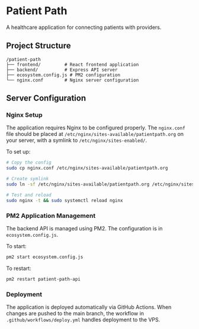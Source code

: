 # Patient Path

A healthcare application for connecting patients with providers.

## Project Structure

```
/patient-path
├── frontend/         # React frontend application
├── backend/          # Express API server
├── ecosystem.config.js # PM2 configuration
└── nginx.conf        # Nginx server configuration
```

## Server Configuration

### Nginx Setup

The application requires Nginx to be configured properly. The `nginx.conf` file should be placed at `/etc/nginx/sites-available/patientpath.org` on your server, with a symlink to `/etc/nginx/sites-enabled/`.

To set up:
```bash
# Copy the config
sudo cp nginx.conf /etc/nginx/sites-available/patientpath.org

# Create symlink
sudo ln -sf /etc/nginx/sites-available/patientpath.org /etc/nginx/sites-enabled/

# Test and reload
sudo nginx -t && sudo systemctl reload nginx
```

### PM2 Application Management

The backend API is managed using PM2. The configuration is in `ecosystem.config.js`.

To start:
```bash
pm2 start ecosystem.config.js
```

To restart:
```bash
pm2 restart patient-path-api
```

### Deployment

The application is deployed automatically via GitHub Actions. When changes are pushed to the main branch, the workflow in `.github/workflows/deploy.yml` handles deployment to the VPS. 